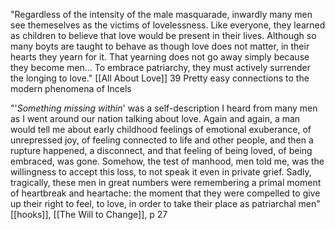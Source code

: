 "Regardless of the intensity of the male masquarade, inwardly many men see themeselves as the victims of lovelessness. Like everyone, they learned as children to believe that love would be present in their lives. Although so many boyts are taught to behave as though love does not matter, in their hearts they yearn for it. That yearning does not go away simply because they become men... To embrace patriarchy, they must actively surrender the longing to love."
	[[All About Love]] 39
	Pretty easy connections to the modern phenomena of Incels

"'*Something missing within*' was a self-description I heard from many men as I went around our nation talking about love. Again and again, a man would tell me about early childhood feelings of emotional exuberance, of unrepressed joy, of feeling connected to life and other people, and then a rupture happened, a disconnect, and that feeling of being loved, of being embraced, was gone. Somehow, the test of manhood, men told me, was the willingness to accept this loss, to not speak it even in private grief. Sadly, tragically, these men in great numbers were remembering a primal moment of heartbreak and heartache: the moment that they were compelled to give up their right to feel, to love, in order to take their place as patriarchal men"
	[[hooks]], [[The Will to Change]], p 27